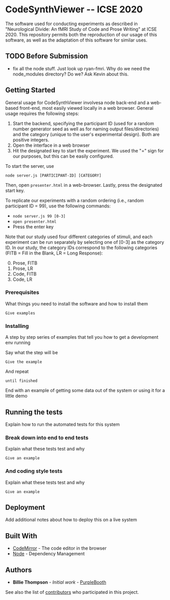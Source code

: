 # CodeSynthViewer -- ICSE 2020

The software used for conducting experiments as described in "Neurological Divide: An fMRI Study of Code and Prose Writing" at ICSE 2020. This repository permits both the reproduction of our usage of this software, as well as the adaptation of this software for similar uses.

## TODO Before Submission

* fix all the node stuff. Just look up ryan-fmri. Why do we need the node_modules directory? Do we? Ask Kevin about this.

## Getting Started

General usage for CodeSynthViewer involvesa node back-end and a web-based front-end, most easily viewed locally in a web browser. General usage requires the following steps:

1. Start the backend, specifying the participant ID (used for a random number generator seed as well as for naming output files/directories) and the category (unique to the user's experimental design). Both are positive integers.
2. Open the interface in a web browser
3. Hit the designated key to start the experiment. We used the "=" sign for our purposes, but this can be easily configured.

To start the server, use

``node server.js [PARTICIPANT-ID] [CATEGORY]``

Then, open ``presenter.html`` in a web-browser. Lastly, press the designated start key.

To replicate our experiments with a random ordering (i.e., random participant ID = 99), use the following commands:

* ``node server.js 99 [0-3]``
* ``open presenter.html``
* Press the enter key

Note that our study used four different categories of stimuli, and each experiment can be run separately by selecting one of [0-3] as the category ID. In our study, the category IDs correspond to the following categories (FITB = Fill in the Blank, LR = Long Response):

0. Prose, FITB
1. Prose, LR
2. Code, FITB
3. Code, LR


### Prerequisites

What things you need to install the software and how to install them

```
Give examples
```

### Installing

A step by step series of examples that tell you how to get a development env running

Say what the step will be

```
Give the example
```

And repeat

```
until finished
```

End with an example of getting some data out of the system or using it for a little demo

## Running the tests

Explain how to run the automated tests for this system

### Break down into end to end tests

Explain what these tests test and why

```
Give an example
```

### And coding style tests

Explain what these tests test and why

```
Give an example
```

## Deployment

Add additional notes about how to deploy this on a live system

## Built With

* [CodeMirror](http://www.codemirror.net) - The code editor in the browser
* [Node](https://www.nodejs.org) - Dependency Management

## Authors

* **Billie Thompson** - *Initial work* - [PurpleBooth](https://github.com/PurpleBooth)

See also the list of [contributors](https://github.com/your/project/contributors) who participated in this project.
